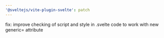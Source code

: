 ```yaml
---
'@sveltejs/vite-plugin-svelte': patch
---
```


fix: improve checking of script and style in .svelte code to work with new generic= attribute
